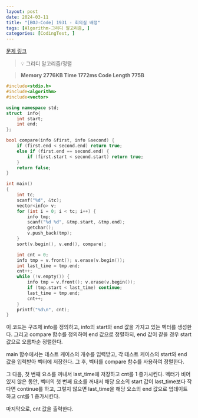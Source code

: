 ```yaml
---
layout: post
date: 2024-03-11
title: "[BOJ-Code] 1931 - 회의실 배정"
tags: [Algorithm-그리디 알고리즘, ]
categories: [CodingTest, ]
---
```


[문제 링크](https://www.acmicpc.net/problem/1931)


> 💡 그리디 알고리즘/정렬


> **Memory   2776KB                                   Time   1772ms                                Code Length   775B**


```c++
#include<stdio.h>
#include<algorithm>
#include<vector>

using namespace std;
struct  info{
	int start;
	int end;
};

bool compare(info &first, info &second) {
	if (first.end < second.end) return true;
	else if (first.end == second.end) {
		if (first.start < second.start) return true;
	}
	return false;
}

int main()
{
	int tc;
	scanf("%d", &tc);
	vector<info> v;
	for (int i = 0; i < tc; i++) {
		info tmp;
		scanf("%d %d", &tmp.start, &tmp.end);
		getchar();
		v.push_back(tmp);
	}
	sort(v.begin(), v.end(), compare);

	int cnt = 0;
	info tmp = v.front(); v.erase(v.begin());
	int last_time = tmp.end;
	cnt++;
	while (!v.empty()) {
		info tmp = v.front(); v.erase(v.begin());
		if (tmp.start < last_time) continue;
		last_time = tmp.end;
		cnt++;
	}
	printf("%d\n", cnt);
}
```


이 코드는 구조체 info를 정의하고, info의 start와 end 값을 가지고 있는 벡터를 생성한다. 그리고 compare 함수를 정의하여 end 값으로 정렬하되, end 값이 같을 경우 start 값으로 오름차순 정렬한다.

main 함수에서는 테스트 케이스의 개수를 입력받고, 각 테스트 케이스의 start와 end 값을 입력받아 벡터에 저장한다. 그 후, 벡터를 compare 함수를 사용하여 정렬한다.

그 다음, 첫 번째 요소를 꺼내서 last_time에 저장하고 cnt를 1 증가시킨다. 벡터가 비어있지 않은 동안, 벡터의 첫 번째 요소를 꺼내서 해당 요소의 start 값이 last_time보다 작다면 continue를 하고, 그렇지 않으면 last_time을 해당 요소의 end 값으로 업데이트하고 cnt를 1 증가시킨다.

마지막으로, cnt 값을 출력한다.

